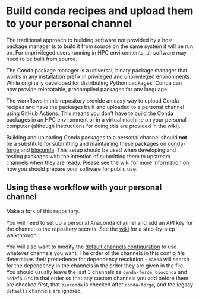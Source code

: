 # Build conda recipes and upload them to your personal channel

The traditional approach to building software not provided by a host package manager is to build it from source on the same system it will be run on.  For unprivileged users running in HPC environments, all software may need to be built from source.

The Conda package manager is a universal, binary package manager that works in any installation prefix in privileged and unprivileged environments.  While originally developed for distributing Python packages, Conda can now provide relocatable, precompiled packages for any language.

The workflows in this repository provide an easy way to upload Conda recipes and have the packages built and uploaded to a personal channel using GitHub Actions.  This means you don't have to build the Conda packages in an HPC environment or in a virtual machine on your personal computer (although instructions for doing this are provided in the wiki).

Building and uploading Conda packages to a personal channel should **not** be a substitute for submitting and maintaining these packages on [conda-forge](https://anaconda.org/conda-forge) and [bioconda](https://anaconda.org/bioconda).  This setup should be used when developing and testing packages with the intention of submitting them to upstream channels when they are ready.  Please see the [wiki](https://github.com/danielnachun/recipe_staging/wiki/Preparing-your-software-for-submission-to-conda-forge-or-bioconda) for more information on how you should prepare your software for public use.

## Using these workflow with your personal channel

Make a fork of this repository.

You will need to set up a personal Anaconda channel and add an API key for the channel to the repository secrets.  See the [wiki](https://github.com/danielnachun/recipe_staging/wiki/Creating-and-adding-an-Anaconda-API-token-to-the-repository-secrets) for a step-by-step walkthrough.

You will also want to modify the [default channels configuration](https://github.com/danielnachun/recipe_staging/blob/main/.github/conda_channels) to use whatever channels you want.  The order of the channels in this config file determines their precedence for dependency resolution - `mamba` will search for the dependency in the channels in the order they are given in the file.  You should usually leave the last 3 channels as `conda-forge`, `bioconda` and `nodefaults` in that order so that any custom channels you add before them are checked first, that `bioconda` is checked after `conda-forge`, and the legacy `defaults` channels are ignored.

